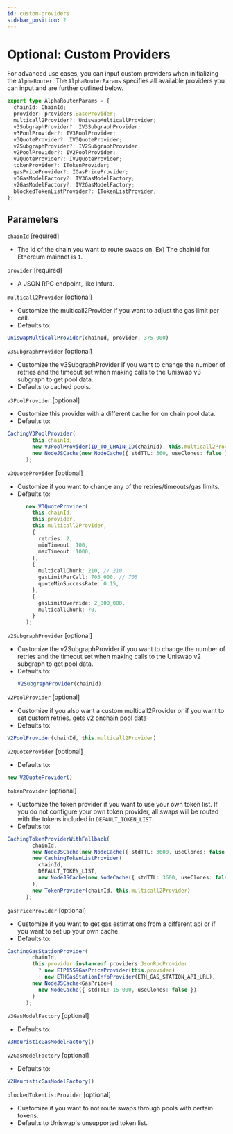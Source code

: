 ```yaml
---
id: custom-providers
sidebar_position: 2
---
```


# Optional: Custom Providers

For advanced use cases, you can input custom providers when initializing the `AlphaRouter`. The `AlphaRouterParams` specifies all available providers you can input and are further outlined below.

```typescript 
export type AlphaRouterParams = {
  chainId: ChainId;
  provider: providers.BaseProvider;
  multicall2Provider?: UniswapMulticallProvider;
  v3SubgraphProvider?: IV3SubgraphProvider;
  v3PoolProvider?: IV3PoolProvider;
  v3QuoteProvider?: IV3QuoteProvider;
  v2SubgraphProvider?: IV2SubgraphProvider;
  v2PoolProvider?: IV2PoolProvider;
  v2QuoteProvider?: IV2QuoteProvider;
  tokenProvider?: ITokenProvider;
  gasPriceProvider?: IGasPriceProvider;
  v3GasModelFactory?: IV3GasModelFactory;
  v2GasModelFactory?: IV2GasModelFactory;
  blockedTokenListProvider?: ITokenListProvider;
};
```
## Parameters 

`chainId` [required]
- The id of the chain you want to route swaps on. Ex) The chainId for Ethereum mainnet is `1`.

`provider` [required]
- A JSON RPC endpoint, like Infura.

`multicall2Provider` [optional]
- Customize the multicall2Provider if you want to adjust the gas limit per call. 
-  Defaults to: 
```typescript 
UniswapMulticallProvider(chainId, provider, 375_000)
``` 

`v3SubgraphProvider` [optional] 
- Customize the v3SubgraphProvider if you want to change the number of retries and the timeout set when making calls to the Uniswap v3 subgraph to get pool data.
- Defaults to cached pools.

`v3PoolProvider` [optional]
- Customize this provider with a different cache for on chain pool data.
- Defaults to:
```typescript
CachingV3PoolProvider(
        this.chainId,
        new V3PoolProvider(ID_TO_CHAIN_ID(chainId), this.multicall2Provider),
        new NodeJSCache(new NodeCache({ stdTTL: 360, useClones: false }))
      );
```

`v3QuoteProvider` [optional]
 - Customize if you want to change any of the retries/timeouts/gas limits.
 - Defaults to:
```typescript
      new V3QuoteProvider(
        this.chainId,
        this.provider,
        this.multicall2Provider,
        {
          retries: 2,
          minTimeout: 100,
          maxTimeout: 1000,
        },
        {
          multicallChunk: 210, // 210
          gasLimitPerCall: 705_000, // 705
          quoteMinSuccessRate: 0.15,
        },
        {
          gasLimitOverride: 2_000_000,
          multicallChunk: 70,
        }
      );
  ```

`v2SubgraphProvider` [optional]
- Customize the v2SubgraphProvider if you want to change the number of retries and the timeout set when making calls to the Uniswap v2 subgraph to get pool data.
- Defaults to:
  ```typescript
  V2SubgraphProvider(chainId)
  ```

`v2PoolProvider` [optional]
- Customize if you also want a custom multicall2Provider or if you want to set custom retries.
gets v2 onchain pool data
- Defaults to:
```typescript
V2PoolProvider(chainId, this.multicall2Provider)
```

`v2QuoteProvider` [optional] 
- Defaults to:
```typescript
new V2QuoteProvider()
```
`tokenProvider` [optional] 
- Customize the token provider if you want to use your own token list. If you do not configure your own token provider, all swaps will be routed with the tokens included in `DEFAULT_TOKEN_LIST`.
- Defaults to:
```typescript
CachingTokenProviderWithFallback(
        chainId,
        new NodeJSCache(new NodeCache({ stdTTL: 3600, useClones: false })),
        new CachingTokenListProvider(
          chainId,
          DEFAULT_TOKEN_LIST,
          new NodeJSCache(new NodeCache({ stdTTL: 3600, useClones: false }))
        ),
        new TokenProvider(chainId, this.multicall2Provider)
      );
```

`gasPriceProvider` [optional]
- Customize if you want to get gas estimations from a different api or if you want to set up your own cache.
- Defaults to:
```typescript
CachingGasStationProvider(
        chainId,
        this.provider instanceof providers.JsonRpcProvider
          ? new EIP1559GasPriceProvider(this.provider)
          : new ETHGasStationInfoProvider(ETH_GAS_STATION_API_URL),
        new NodeJSCache<GasPrice>(
          new NodeCache({ stdTTL: 15_000, useClones: false })
        )
      );
```

`v3GasModelFactory` [optional]
- Defaults to:
```typescript
V3HeuristicGasModelFactory()
```

`v2GasModelFactory` [optional]
- Defaults to:
```typescript
V2HeuristicGasModelFactory()
```

`blockedTokenListProvider` [optional]
- Customize if you want to not route swaps through pools with certain tokens.
- Defaults to Uniswap's unsupported token list.

